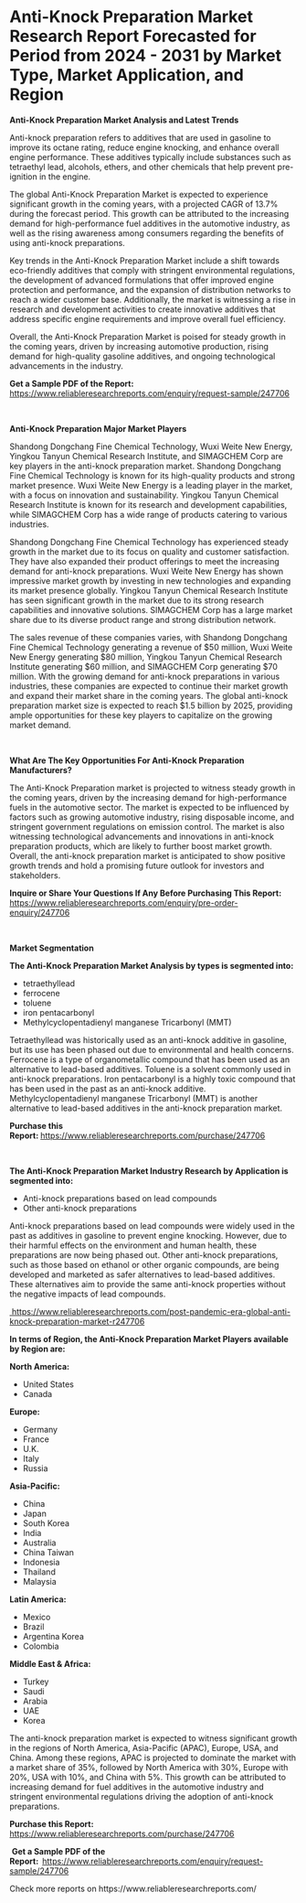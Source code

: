 <p><h1>Anti-Knock Preparation Market Research Report Forecasted for Period from 2024 -  2031 by Market Type, Market Application, and Region</h1></p><p><strong>Anti-Knock Preparation Market Analysis and Latest Trends</strong></p>
<p><p>Anti-knock preparation refers to additives that are used in gasoline to improve its octane rating, reduce engine knocking, and enhance overall engine performance. These additives typically include substances such as tetraethyl lead, alcohols, ethers, and other chemicals that help prevent pre-ignition in the engine.</p><p>The global Anti-Knock Preparation Market is expected to experience significant growth in the coming years, with a projected CAGR of 13.7% during the forecast period. This growth can be attributed to the increasing demand for high-performance fuel additives in the automotive industry, as well as the rising awareness among consumers regarding the benefits of using anti-knock preparations.</p><p>Key trends in the Anti-Knock Preparation Market include a shift towards eco-friendly additives that comply with stringent environmental regulations, the development of advanced formulations that offer improved engine protection and performance, and the expansion of distribution networks to reach a wider customer base. Additionally, the market is witnessing a rise in research and development activities to create innovative additives that address specific engine requirements and improve overall fuel efficiency.</p><p>Overall, the Anti-Knock Preparation Market is poised for steady growth in the coming years, driven by increasing automotive production, rising demand for high-quality gasoline additives, and ongoing technological advancements in the industry.</p></p>
<p><strong>Get a Sample PDF of the Report:&nbsp;</strong> <a href="https://www.reliableresearchreports.com/enquiry/request-sample/247706">https://www.reliableresearchreports.com/enquiry/request-sample/247706</a></p>
<p>&nbsp;</p>
<p><strong>Anti-Knock Preparation Major Market Players</strong></p>
<p><p>Shandong Dongchang Fine Chemical Technology, Wuxi Weite New Energy, Yingkou Tanyun Chemical Research Institute, and SIMAGCHEM Corp are key players in the anti-knock preparation market. Shandong Dongchang Fine Chemical Technology is known for its high-quality products and strong market presence. Wuxi Weite New Energy is a leading player in the market, with a focus on innovation and sustainability. Yingkou Tanyun Chemical Research Institute is known for its research and development capabilities, while SIMAGCHEM Corp has a wide range of products catering to various industries.</p><p>Shandong Dongchang Fine Chemical Technology has experienced steady growth in the market due to its focus on quality and customer satisfaction. They have also expanded their product offerings to meet the increasing demand for anti-knock preparations. Wuxi Weite New Energy has shown impressive market growth by investing in new technologies and expanding its market presence globally. Yingkou Tanyun Chemical Research Institute has seen significant growth in the market due to its strong research capabilities and innovative solutions. SIMAGCHEM Corp has a large market share due to its diverse product range and strong distribution network.</p><p>The sales revenue of these companies varies, with Shandong Dongchang Fine Chemical Technology generating a revenue of $50 million, Wuxi Weite New Energy generating $80 million, Yingkou Tanyun Chemical Research Institute generating $60 million, and SIMAGCHEM Corp generating $70 million. With the growing demand for anti-knock preparations in various industries, these companies are expected to continue their market growth and expand their market share in the coming years. The global anti-knock preparation market size is expected to reach $1.5 billion by 2025, providing ample opportunities for these key players to capitalize on the growing market demand.</p></p>
<p>&nbsp;</p>
<p><strong>What Are The Key Opportunities For Anti-Knock Preparation Manufacturers?</strong></p>
<p><p>The Anti-Knock Preparation market is projected to witness steady growth in the coming years, driven by the increasing demand for high-performance fuels in the automotive sector. The market is expected to be influenced by factors such as growing automotive industry, rising disposable income, and stringent government regulations on emission control. The market is also witnessing technological advancements and innovations in anti-knock preparation products, which are likely to further boost market growth. Overall, the anti-knock preparation market is anticipated to show positive growth trends and hold a promising future outlook for investors and stakeholders.</p></p>
<p><strong>Inquire or Share Your Questions If Any Before Purchasing This Report:</strong> <a href="https://www.reliableresearchreports.com/enquiry/pre-order-enquiry/247706">https://www.reliableresearchreports.com/enquiry/pre-order-enquiry/247706</a></p>
<p>&nbsp;</p>
<p><strong>Market Segmentation</strong></p>
<p><strong>The Anti-Knock Preparation Market Analysis by types is segmented into:</strong></p>
<p><ul><li>tetraethyllead</li><li>ferrocene</li><li>toluene</li><li>iron pentacarbonyl</li><li>Methylcyclopentadienyl manganese Tricarbonyl (MMT)</li></ul></p>
<p><p>Tetraethyllead was historically used as an anti-knock additive in gasoline, but its use has been phased out due to environmental and health concerns. Ferrocene is a type of organometallic compound that has been used as an alternative to lead-based additives. Toluene is a solvent commonly used in anti-knock preparations. Iron pentacarbonyl is a highly toxic compound that has been used in the past as an anti-knock additive. Methylcyclopentadienyl manganese Tricarbonyl (MMT) is another alternative to lead-based additives in the anti-knock preparation market.</p></p>
<p><strong>Purchase this Report:&nbsp;</strong><a href="https://www.reliableresearchreports.com/purchase/247706">https://www.reliableresearchreports.com/purchase/247706</a></p>
<p>&nbsp;</p>
<p><strong>The Anti-Knock Preparation Market Industry Research by Application is segmented into:</strong></p>
<p><ul><li>Anti-knock preparations based on lead compounds</li><li>Other anti-knock preparations</li></ul></p>
<p><p>Anti-knock preparations based on lead compounds were widely used in the past as additives in gasoline to prevent engine knocking. However, due to their harmful effects on the environment and human health, these preparations are now being phased out. Other anti-knock preparations, such as those based on ethanol or other organic compounds, are being developed and marketed as safer alternatives to lead-based additives. These alternatives aim to provide the same anti-knock properties without the negative impacts of lead compounds.</p></p>
<p><a href="https://www.reliableresearchreports.com/post-pandemic-era-global-anti-knock-preparation-market-r247706">&nbsp;https://www.reliableresearchreports.com/post-pandemic-era-global-anti-knock-preparation-market-r247706</a></p>
<p><strong>In terms of Region, the Anti-Knock Preparation Market Players available by Region are:</strong></p>
<p>
    <p> <strong> North America: </strong>
        <ul>
            <li>United States</li>
            <li>Canada</li>
        </ul>
        </p> 
    <p> <strong> Europe: </strong>
        <ul>
            <li>Germany</li>
            <li>France</li>
            <li>U.K.</li>
            <li>Italy</li>
            <li>Russia</li>
        </ul>
        </p> 
    <p> <strong> Asia-Pacific: </strong>
        <ul>
            <li>China</li>
            <li>Japan</li>
            <li>South Korea</li>
            <li>India</li>
            <li>Australia</li>
            <li>China Taiwan</li>
            <li>Indonesia</li>
            <li>Thailand</li>
            <li>Malaysia</li>
        </ul>
        </p> 
    <p> <strong> Latin America: </strong>
        <ul>
            <li>Mexico</li>
            <li>Brazil</li>
            <li>Argentina Korea</li>
            <li>Colombia</li>
        </ul>
        </p> 
    <p> <strong> Middle East & Africa: </strong>
        <ul>
            <li>Turkey</li>
            <li>Saudi</li>
            <li>Arabia</li>
            <li>UAE</li>
            <li>Korea</li>
        </ul>
    </p>
    </p>
<p><p>The anti-knock preparation market is expected to witness significant growth in the regions of North America, Asia-Pacific (APAC), Europe, USA, and China. Among these regions, APAC is projected to dominate the market with a market share of 35%, followed by North America with 30%, Europe with 20%, USA with 10%, and China with 5%. This growth can be attributed to increasing demand for fuel additives in the automotive industry and stringent environmental regulations driving the adoption of anti-knock preparations.</p></p>
<p><strong>Purchase this Report: </strong><a href="https://www.reliableresearchreports.com/purchase/247706">https://www.reliableresearchreports.com/purchase/247706</a></p>
<p>&nbsp;<strong>Get a Sample PDF of the Report:&nbsp;&nbsp;</strong><a href="https://www.reliableresearchreports.com/enquiry/request-sample/247706">https://www.reliableresearchreports.com/enquiry/request-sample/247706</a></p>
<p><strong></strong></p>
<p>Check more reports on https://www.reliableresearchreports.com/</p>